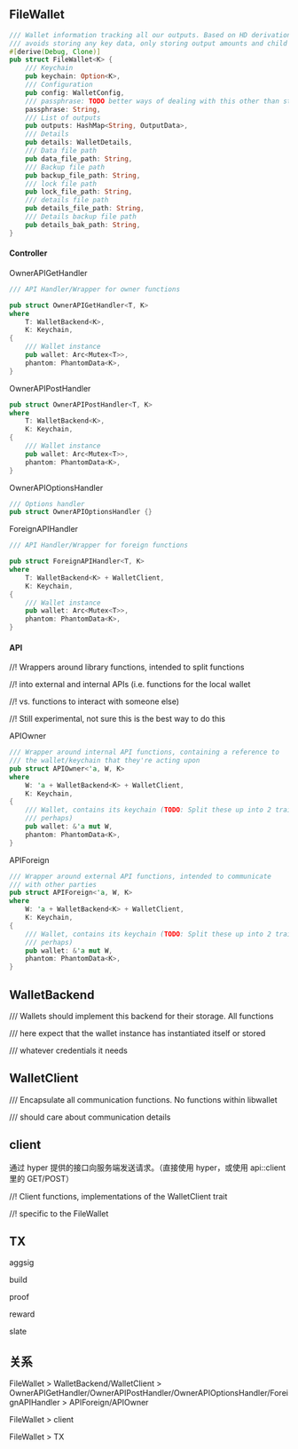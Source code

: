 ## FileWallet

```rust
/// Wallet information tracking all our outputs. Based on HD derivation and
/// avoids storing any key data, only storing output amounts and child index.
#[derive(Debug, Clone)]
pub struct FileWallet<K> {
    /// Keychain
    pub keychain: Option<K>,
    /// Configuration
    pub config: WalletConfig,
    /// passphrase: TODO better ways of dealing with this other than storing
    passphrase: String,
    /// List of outputs
    pub outputs: HashMap<String, OutputData>,
    /// Details
    pub details: WalletDetails,
    /// Data file path
    pub data_file_path: String,
    /// Backup file path
    pub backup_file_path: String,
    /// lock file path
    pub lock_file_path: String,
    /// details file path
    pub details_file_path: String,
    /// Details backup file path
    pub details_bak_path: String,
}
```

#### Controller

OwnerAPIGetHandler

```rust
/// API Handler/Wrapper for owner functions

pub struct OwnerAPIGetHandler<T, K>
where
    T: WalletBackend<K>,
    K: Keychain,
{
    /// Wallet instance
    pub wallet: Arc<Mutex<T>>,
    phantom: PhantomData<K>,
}
```

OwnerAPIPostHandler

```rust
pub struct OwnerAPIPostHandler<T, K>
where
    T: WalletBackend<K>,
    K: Keychain,
{
    /// Wallet instance
    pub wallet: Arc<Mutex<T>>,
    phantom: PhantomData<K>,
}
```

OwnerAPIOptionsHandler

```rust
/// Options handler
pub struct OwnerAPIOptionsHandler {}
```

ForeignAPIHandler

```rust
/// API Handler/Wrapper for foreign functions

pub struct ForeignAPIHandler<T, K>
where
    T: WalletBackend<K> + WalletClient,
    K: Keychain,
{
    /// Wallet instance
    pub wallet: Arc<Mutex<T>>,
    phantom: PhantomData<K>,
}
```

#### API

//! Wrappers around library functions, intended to split functions

//! into external and internal APIs \(i.e. functions for the local wallet

//! vs. functions to interact with someone else\)

//! Still experimental, not sure this is the best way to do this

APIOwner

```rust
/// Wrapper around internal API functions, containing a reference to
/// the wallet/keychain that they're acting upon
pub struct APIOwner<'a, W, K>
where
    W: 'a + WalletBackend<K> + WalletClient,
    K: Keychain,
{
    /// Wallet, contains its keychain (TODO: Split these up into 2 traits
    /// perhaps)
    pub wallet: &'a mut W,
    phantom: PhantomData<K>,
}
```

APIForeign

```rust
/// Wrapper around external API functions, intended to communicate
/// with other parties
pub struct APIForeign<'a, W, K>
where
    W: 'a + WalletBackend<K> + WalletClient,
    K: Keychain,
{
    /// Wallet, contains its keychain (TODO: Split these up into 2 traits
    /// perhaps)
    pub wallet: &'a mut W,
    phantom: PhantomData<K>,
}
```

## WalletBackend

/// Wallets should implement this backend for their storage. All functions

/// here expect that the wallet instance has instantiated itself or stored

/// whatever credentials it needs

## WalletClient

/// Encapsulate all communication functions. No functions within libwallet

/// should care about communication details

## client

通过 hyper 提供的接口向服务端发送请求。（直接使用 hyper，或使用 api::client 里的 GET/POST）

//! Client functions, implementations of the WalletClient trait

//! specific to the FileWallet

## TX

aggsig

build

proof

reward

slate

## 关系

FileWallet &gt; WalletBackend/WalletClient &gt; OwnerAPIGetHandler/OwnerAPIPostHandler/OwnerAPIOptionsHandler/ForeignAPIHandler &gt; APIForeign/APIOwner

FileWallet &gt; client

FileWallet &gt; TX

